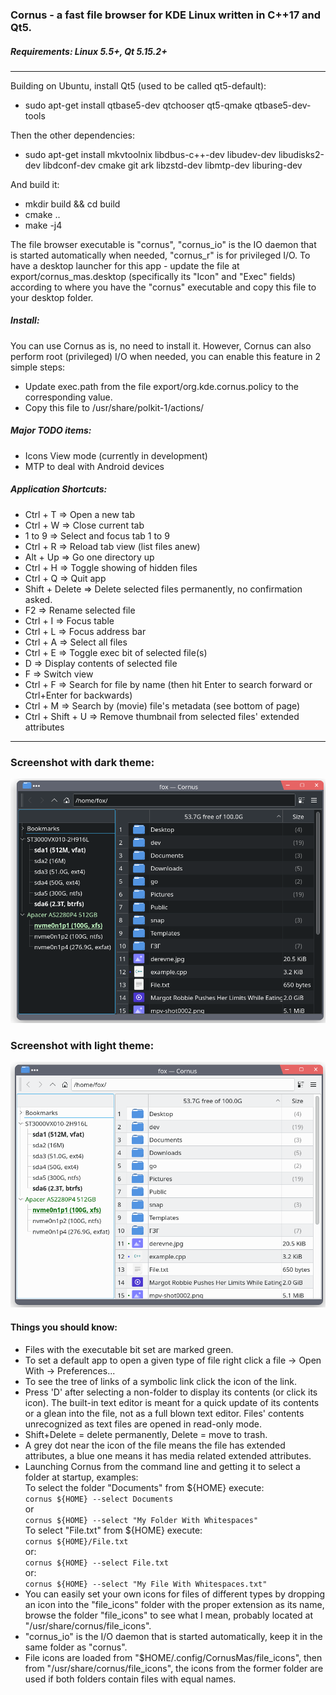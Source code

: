 ### Cornus - a fast file browser for KDE Linux written in C++17 and Qt5.

##### Requirements: Linux 5.5+, Qt 5.15.2+
---
Building on Ubuntu, install Qt5 (used to be called qt5-default):
* sudo apt-get install qtbase5-dev qtchooser qt5-qmake qtbase5-dev-tools

Then the other dependencies:
* sudo apt-get install mkvtoolnix libdbus-c++-dev libudev-dev libudisks2-dev libdconf-dev cmake git ark libzstd-dev libmtp-dev liburing-dev

And build it:
* mkdir build && cd build
* cmake ..
* make -j4

The file browser executable is "cornus", "cornus_io" is the IO daemon that is started automatically when needed, "cornus_r" is for privileged I/O.
To have a desktop launcher for this app - update the file at export/cornus_mas.desktop (specifically its "Icon" and "Exec" fields) according to where you have the "cornus" executable and copy this file to your desktop folder.

##### Install:
You can use Cornus as is, no need to install it. However, Cornus can also perform root (privileged) I/O when needed, you can enable this feature in 2 simple steps:
* Update exec.path from the file export/org.kde.cornus.policy to the corresponding value.
* Copy this file to /usr/share/polkit-1/actions/

##### Major TODO items:
* Icons View mode (currently in development)
* MTP to deal with Android devices

##### Application Shortcuts:
* Ctrl + T => Open a new tab
* Ctrl + W => Close current tab
* 1 to 9 => Select and focus tab 1 to 9
* Ctrl + R => Reload tab view (list files anew)
* Alt + Up => Go one directory up
* Ctrl + H => Toggle showing of hidden files
* Ctrl + Q => Quit app
* Shift + Delete => Delete selected files permanently, no confirmation asked.
* F2 => Rename selected file
* Ctrl + I => Focus table
* Ctrl + L => Focus address bar
* Ctrl + A => Select all files
* Ctrl + E => Toggle exec bit of selected file(s)
* D => Display contents of selected file
* F => Switch view
* Ctrl + F => Search for file by name (then hit Enter to search forward or Ctrl+Enter for backwards)
* Ctrl + M => Search by (movie) file's metadata (see bottom of page)
* Ctrl + Shift + U => Remove thumbnail from selected files' extended attributes

---
### Screenshot with dark theme:
![](resources/Screenshot_dark.png)

### Screenshot with light theme:
![](resources/Screenshot_light.png)


#### Things you should know:
* Files with the executable bit set are marked green.
* To set a default app to open a given type of file right click a file -> Open With -> Preferences...
* To see the tree of links of a symbolic link click the icon of the link.
* Press 'D' after selecting a non-folder to display its contents (or click its icon). The built-in text editor is meant for a quick update of its contents or a glean into the file, not as a full blown text editor. Files' contents unrecognized as text files are opened in read-only mode.
* Shift+Delete = delete permanently, Delete = move to trash.
* A grey dot near the icon of the file means the file has extended attributes,
a blue one means it has media related extended attributes.
* Launching Cornus from the command line and getting it to select a folder at startup, examples:<br/>
To select the folder "Documents" from ${HOME} execute:<br/>
`cornus ${HOME} --select Documents`<br/>
or<br/>
`cornus ${HOME} --select "My Folder With Whitespaces"`<br/>
To select "File.txt" from ${HOME} execute:</br>
`cornus ${HOME}/File.txt`<br/>
or:<br/>
`cornus ${HOME} --select File.txt`<br/>
or:<br/>
`cornus ${HOME} --select "My File With Whitespaces.txt"`<br/>
* You can easily set your own icons for files of different types by dropping an icon into the "file_icons" folder with the proper extension as its name, browse the folder "file_icons" to see what I mean, probably located at "/usr/share/cornus/file_icons".
* "cornus_io" is the I/O daemon that is started automatically, keep it in the same folder as "cornus".
* File icons are loaded from "$HOME/.config/CornusMas/file_icons", then from "/usr/share/cornus/file_icons", the icons from the former folder are used if both folders contain files with equal names.

